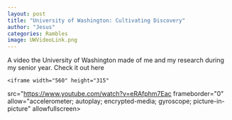 ```yaml
---
layout: post
title: "University of Washington: Cultivating Discovery"
author: "Jesus"
categories: Rambles
image: UWVideoLink.png
---
```


A video the University of Washington made of me and my research during my senior year. Check it out here

    <iframe width="560" height="315"
src="https://www.youtube.com/watch?v=eRAfphm7Eac 
frameborder="0" 
allow="accelerometer; autoplay; encrypted-media; gyroscope; picture-in-picture" 
allowfullscreen></iframe>
